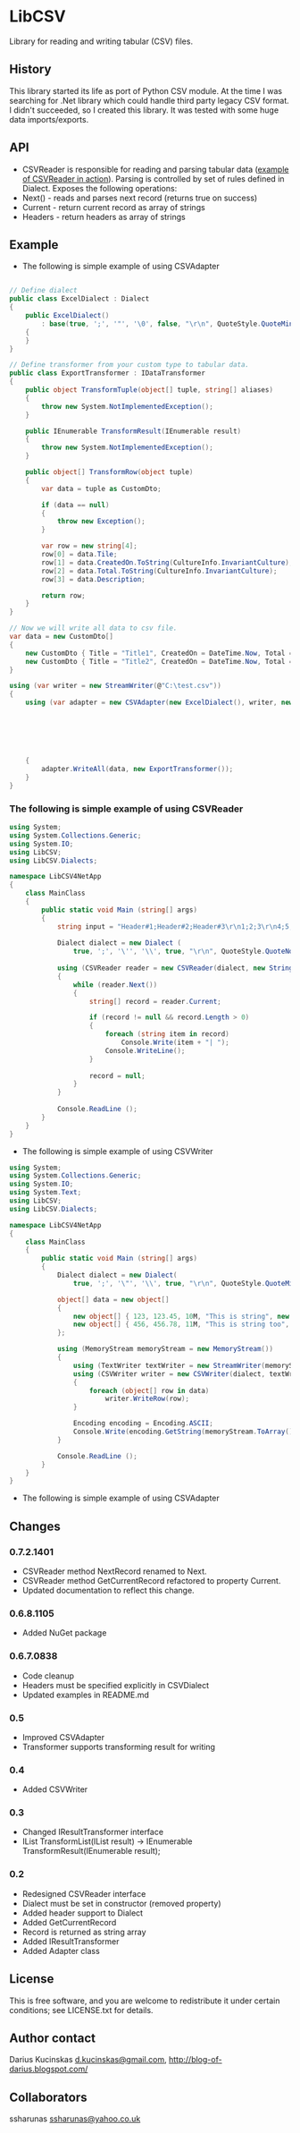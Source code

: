 # LibCSV

Library for reading and writing tabular (CSV) files.

## History

This library started its life as port of Python CSV module. At the time I was searching for .Net library which could handle third party legacy CSV format. I didn't succeeded, so I created this library. It was tested with some huge data imports/exports.  

## API

 * CSVReader is responsible for reading and parsing tabular data ([example of CSVReader in action](#csvreader_example)). Parsing is controlled by set of rules defined in Dialect. Exposes the following operations:
  * Next() - reads and parses next record (returns true on success)
  * Current - return current record as array of strings
  * Headers - return headers as array of strings


## Example

 * The following is simple example of using CSVAdapter

``` c#

// Define dialect
public class ExcelDialect : Dialect
{
    public ExcelDialect()
        : base(true, ';', '"', '\0', false, "\r\n", QuoteStyle.QuoteMinimal, false, true)
    {
    }
}

// Define transformer from your custom type to tabular data.
public class ExportTransformer : IDataTransformer
{
    public object TransformTuple(object[] tuple, string[] aliases)
    {
        throw new System.NotImplementedException();
    }

    public IEnumerable TransformResult(IEnumerable result)
    {
        throw new System.NotImplementedException();
    }

    public object[] TransformRow(object tuple)
    {
        var data = tuple as CustomDto;

        if (data == null)
        {
            throw new Exception();
        }

        var row = new string[4];
        row[0] = data.Tile;
        row[1] = data.CreatedOn.ToString(CultureInfo.InvariantCulture);
        row[2] = data.Total.ToString(CultureInfo.InvariantCulture);
        row[3] = data.Description;

        return row;
    }
}

// Now we will write all data to csv file.
var data = new CustomDto[]
{
	new CustomDto { Title = "Title1", CreatedOn = DateTime.Now, Total = 1000.00, Description = "Description1" },
	new CustomDto { Title = "Title2", CreatedOn = DateTime.Now, Total = 2000.00, Description = "Description2" },
}

using (var writer = new StreamWriter(@"C:\test.csv"))
{
    using (var adapter = new CSVAdapter(new ExcelDialect(), writer, new string[]
                                                                        {
                                                                            "Tile", 
																			"CreatedOn",
                                                                            "Total",
                                                                            "Description"
                                                                        }))
    {
        adapter.WriteAll(data, new ExportTransformer());
    }
}
```

### The following is simple example of using CSVReader <a id="csvreader_example"></a>

``` c#
using System;
using System.Collections.Generic;
using System.IO;
using LibCSV;
using LibCSV.Dialects;

namespace LibCSV4NetApp
{
	class MainClass
	{
		public static void Main (string[] args)
		{
			string input = "Header#1;Header#2;Header#3\r\n1;2;3\r\n4;5;6\r\ntest1;234;test2";
			
			Dialect dialect = new Dialect (
				true, ';', '\'', '\\', true, "\r\n", QuoteStyle.QuoteNone, true, false);
			
			using (CSVReader reader = new CSVReader(dialect, new StringReader(input))) 
            {
				while (reader.Next()) 
                {	
					string[] record = reader.Current;

                    if (record != null && record.Length > 0)
                    {
                        foreach (string item in record)
                            Console.Write(item + "| ");
                        Console.WriteLine();
                    }
					
					record = null;
				}
			}
			
			Console.ReadLine ();
		}
	}
}
```

 * The following is simple example of using CSVWriter

``` c#
using System;
using System.Collections.Generic;
using System.IO;
using System.Text;
using LibCSV;
using LibCSV.Dialects;

namespace LibCSV4NetApp
{
	class MainClass
	{
		public static void Main (string[] args)
		{
            Dialect dialect = new Dialect(
                true, ';', '\"', '\\', true, "\r\n", QuoteStyle.QuoteMinimal, false, false);

            object[] data = new object[]
            {
			    new object[] { 123, 123.45, 10M, "This is string", new DateTime(2010, 9, 3, 0, 0, 0), null },
                new object[] { 456, 456.78, 11M, "This is string too", new DateTime(2012, 04, 04, 0, 0, 0), null }
            };

            using (MemoryStream memoryStream = new MemoryStream())
            {
                using (TextWriter textWriter = new StreamWriter(memoryStream))
                using (CSVWriter writer = new CSVWriter(dialect, textWriter))
                {
                    foreach (object[] row in data)
                        writer.WriteRow(row);
                }

                Encoding encoding = Encoding.ASCII;
                Console.Write(encoding.GetString(memoryStream.ToArray()));
            }

			Console.ReadLine ();
		}
	}
}

```
 * The following is simple example of using CSVAdapter

## Changes

### 0.7.2.1401
 * CSVReader method NextRecord renamed to Next.
 * CSVReader method GetCurrentRecord refactored to property Current.
 * Updated documentation to reflect this change.

### 0.6.8.1105
 * Added NuGet package

### 0.6.7.0838
 * Code cleanup
 * Headers must be specified explicitly in CSVDialect
 * Updated examples in README.md

### 0.5
 * Improved CSVAdapter
 * Transformer supports transforming result for writing

### 0.4
 * Added CSVWriter

### 0.3
 * Changed IResultTransformer interface
  * IList TransformList(IList result) -> IEnumerable TransformResult(IEnumerable result);
 
### 0.2 

 * Redesigned CSVReader interface
  * Dialect must be set in constructor (removed property)
  * Added header support to Dialect
  * Added GetCurrentRecord
  * Record is returned as string array
 * Added IResultTransformer
 * Added Adapter class

## License

This is free software, and you are welcome to redistribute it under certain conditions; see LICENSE.txt for details.

## Author contact

Darius Kucinskas d.kucinskas@gmail.com, http://blog-of-darius.blogspot.com/

## Collaborators

ssharunas ssharunas@yahoo.co.uk


